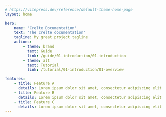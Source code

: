 ```yaml
---
# https://vitepress.dev/reference/default-theme-home-page
layout: home

hero:
    name: 'Crelte Documentation'
    text: 'The crelte documentation'
    tagline: My great project tagline
    actions:
        - theme: brand
          text: Guide
          link: /guide/01-introduction/01-introduction
        - theme: alt
          text: Tutorial
          link: /tutorial/01-introduction/01-overview

features:
    - title: Feature A
      details: Lorem ipsum dolor sit amet, consectetur adipiscing elit
    - title: Feature B
      details: Lorem ipsum dolor sit amet, consectetur adipiscing elit
    - title: Feature C
      details: Lorem ipsum dolor sit amet, consectetur adipiscing elit
---
```


